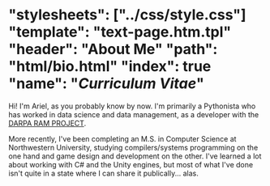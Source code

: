 "stylesheets": ["../css/style.css"]
"template": "text-page.htm.tpl"
"header": "About Me"
"path": "html/bio.html" 
"index": true
"name": "<em>Curriculum Vitae</em>"
====

Hi! I'm Ariel, as you probably know by now. 
I'm primarily a Pythonista who has worked in 
data science and data management, as a developer
with the [DARPA RAM PROJECT](http://memory.psych.upenn.edu/RAM). 

More recently, I've been completing an M.S. in Computer Science
at Northwestern University, studying compilers/systems programming
on the one hand and game design and development on the other. I've 
learned a lot about working with C# and the Unity engines, but 
most of what I've done isn't quite in a state where I can share it publically...
alas.

